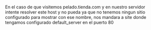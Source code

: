 En el caso de que visitemos pelado.tienda.com y en nuestro servidor intente resolver este host y no pueda ya que no tenemos ningun sitio configurado para mostrar con ese nombre, nos mandara a site donde tengamos configurado default_server en el puerto 80